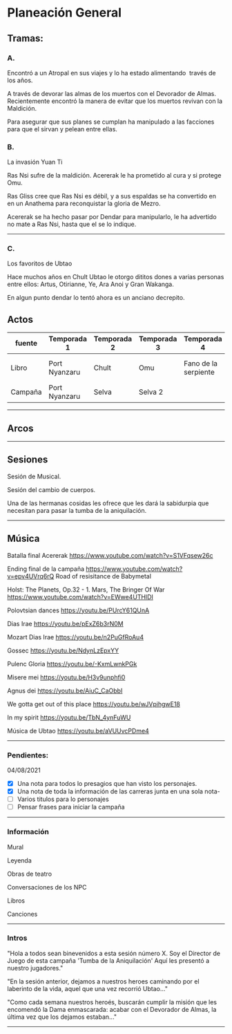 # Planeación General

## Tramas:

### A.                                   
Encontró a un Atropal en sus viajes y lo ha estado alimentando  través de los años.

A través de devorar las almas de los muertos con el Devorador de Almas. Recientemente encontró la manera de evitar que los muertos revivan con la Maldición.

Para asegurar que sus planes se cumplan ha manipulado a las facciones para que el sirvan y pelean entre ellas.

### B.
La invasión Yuan Ti
 
Ras Nsi sufre de la maldición. Acererak le ha prometido al cura y si protege Omu.

Ras Gliss cree que Ras Nsi es débil, y a sus espaldas se ha convertido en en un Anathema para reconquistar la gloria de Mezro.

Acererak se ha hecho pasar por Dendar para manipularlo, le ha advertido no mate a Ras Nsi, hasta que el se lo indique.

---

### C. 
Los favoritos de Ubtao

Hace muchos años en Chult Ubtao le otorgo dititos dones a varias personas entre ellos: Artus, Otirianne, Ye, Ara Anoi y Gran Wakanga.

En algun punto dendar lo tentó ahora es un anciano decrepito.

## Actos
| fuente | Temporada 1 | Temporada 2 | Temporada 3 | Temporada 4 | Temporada 5 |
| ------| ------------| ------------| ------------|-------------|-------------|
| Libro | Port Nyanzaru | Chult | Omu | Fano de la serpiente | Tumba de los nueve dioses |
|Campaña | Port Nyanzaru    | Selva | Selva 2 |  | |

---
## Arcos

---

## Sesiones

Sesión de Musical.

Sesión del cambio de cuerpos.

Una de las hermanas cosidas les ofrece que les dará la sabidurpia que necesitan para pasar la tumba de la aniquilación.

---

## Música
Batalla final Acererak
https://www.youtube.com/watch?v=S1VFqsew26c

Ending final de la campaña
https://www.youtube.com/watch?v=epv4UVrq6rQ
Road of resisitance de Babymetal

Holst: The Planets, Op.32 - 1. Mars, The Bringer Of War
https://www.youtube.com/watch?v=EWwe4UTHlDI

Polovtsian dances
https://youtu.be/PUrcY61QUnA

Dias Irae
https://youtu.be/pExZ6b3rN0M

Mozart Dias Irae
https://youtu.be/n2PuGfRoAu4

Gossec
https://youtu.be/NdynLzEpxYY

Pulenc Gloria
https://youtu.be/-KxmLwnkPGk

Misere mei
https://youtu.be/H3v9unphfi0

Agnus dei
https://youtu.be/AiuC_CaObbI

We gotta get out of this place
https://youtu.be/wJVpihgwE18

In my spirit
https://youtu.be/TbN_4ynFuWU


Música de Ubtao
https://youtu.be/aVUUvcPDme4





---
### Pendientes:

04/08/2021

- [x] Una nota para todos lo presagios que han visto los personajes.
- [x] Una nota de toda la información de las carreras junta en una sola nota-
- [ ] Varios titulos para lo personajes
- [ ] Pensar frases para iniciar la campaña

---

 ### Información
 
 Mural
 
 Leyenda
 
 Obras de teatro
 
 Conversaciones de los NPC
 
 Libros
 
 Canciones
 
 ---
 
 ### Intros
 
 "Hola a todos sean binevenidos a esta sesión número X. Soy el Director de Juego de esta campaña 'Tumba de la Aniquilación' Aquí les presentó a nuestro jugadores."
 
 "En la sesión anterior, dejamos a nuestros heroes caminando por el laberinto de la vida, aquel que una vez recorrió Ubtao..."
 
 "Como cada semana nuestros heroés, buscarán cumplir la misión que les encomendó la Dama enmascarada: acabar con el Devorador de Almas, la última vez que los dejamos estaban..."
 
 ---